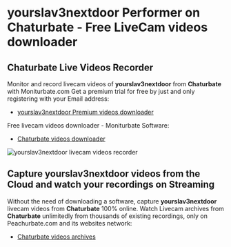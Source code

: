 # yourslav3nextdoor Performer on Chaturbate - Free LiveCam videos downloader

## Chaturbate Live Videos Recorder

Monitor and record livecam videos of **yourslav3nextdoor** from **Chaturbate** with Moniturbate.com
Get a premium trial for free by just and only registering with your Email address:
* [yourslav3nextdoor Premium videos downloader](https://moniturbate.com/request-demo-licence-key.html)

Free livecam videos downloader - Moniturbate Software:
* [Chaturbate videos downloader](https://moniturbate.com/moniturbate-download-software.html)

![yourslav3nextdoor livecam videos recorder](https://peachurnet.com/templates/moniturbate-software.png)


## Capture yourslav3nextdoor videos from the Cloud and watch your recordings on Streaming

Without the need of downloading a software, capture **yourslav3nextdoor** livecam videos from **Chaturbate** 100% online.
Watch Livecam archives from **Chaturbate** unlimitedly from thousands of existing recordings, only on Peachurbate.com and its websites network:
* [Chaturbate videos archives](https://peachurnet.com/)